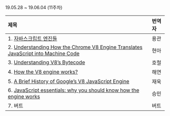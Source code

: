 19.05.28 ~ 19.06.04 (11주차)

|   제목   | 번역자  |
| :-------- | :------ |
| 1. [자바스크립트 엔진들](https://github.com/Lee-hyuna/33-js-concepts-kr/wiki/javascript-engines)| 용관 |
| 2. [Understanding How the Chrome V8 Engine Translates JavaScript into Machine Code](https://medium.freecodecamp.org/understanding-the-core-of-nodejs-the-powerful-chrome-v8-engine-79e7eb8af964) | 현아 |
| 3. [Understanding V8’s Bytecode](https://github.com/Lee-hyuna/33-js-concepts-kr/wiki/Understanding-V8%E2%80%99s-Bytecode) | 호철 |
| 4. [How the V8 engine works?](http://thibaultlaurens.github.io/javascript/2013/04/29/how-the-v8-engine-works/) | 해연 |
| 5. [A Brief History of Google’s V8 JavaScript Engine](https://www.mediacurrent.com/blog/brief-history-googles-v8-javascript-engine/) | 재욱 |
| 6. [JavaScript essentials: why you should know how the engine works](https://medium.freecodecamp.org/javascript-essentials-why-you-should-know-how-the-engine-works-c2cc0d321553) | 승민 |
| 7. 버트 | 버트 |
